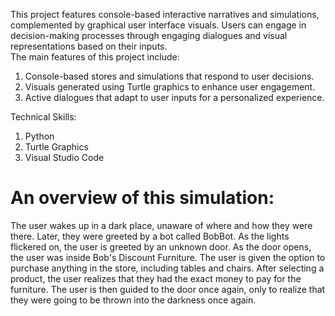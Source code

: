 This project features console-based interactive narratives and simulations, complemented by graphical user interface visuals. Users can engage in decision-making processes through engaging dialogues and visual representations based on their inputs.<br/> 
The main features of this project include:
1. Console-based stores and simulations that respond to user decisions.
2. Visuals generated using Turtle graphics to enhance user engagement.
3. Active dialogues that adapt to user inputs for a personalized experience.

Technical Skills: 
1. Python
2. Turtle Graphics
3. Visual Studio Code 

# An overview of this simulation:
The user wakes up in a dark place, unaware of where and how they were there. Later, they were greeted by a bot called BobBot. As the lights flickered on, the user is greeted by an unknown door. As the door opens, the user was inside Bob's Discount Furniture. The user is given the option to purchase anything in the store, including tables and chairs. After selecting a product, the user realizes that they had the exact money to pay for the furniture. The user is then guided to the door once again, only to realize that they were going to be thrown into the darkness once again. 

